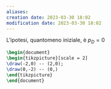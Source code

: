 ```yaml
---
aliases: 
creation date: 2023-03-30 18:02
modification date: 2023-03-30 18:02
---
```


L'ipotesi, quantomeno iniziale, è $p_{D} = 0$

```tikz
\begin{document}
\begin{tikzpicture}[scale = 2]
\draw(-2,0) -- (2,0);
\draw(0,-2) -- (0,)
\end{tikzpicture}
\end{document}
```



